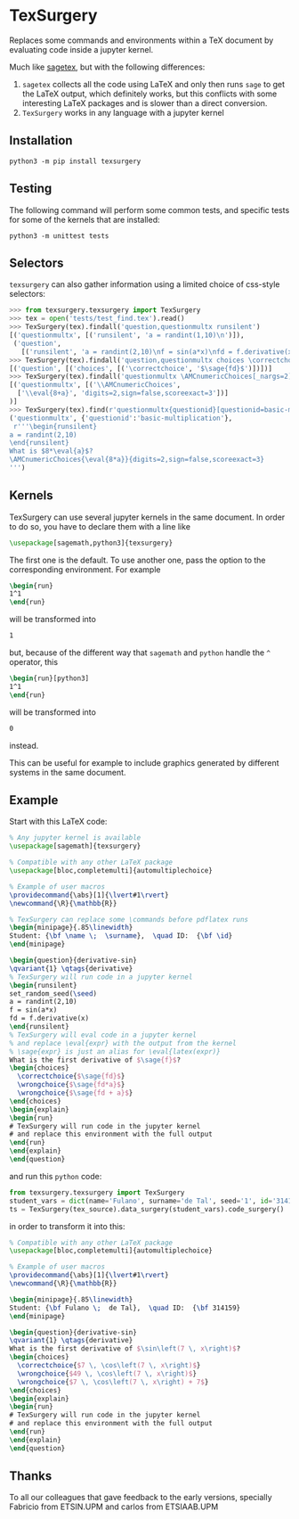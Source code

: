 # TexSurgery

Replaces some commands and environments within a TeX document by evaluating code inside a jupyter kernel.

Much like [sagetex](https://github.com/sagemath/sagetex), but with the following differences:

 1. `sagetex` collects all the code using LaTeX and only then runs `sage` to get the LaTeX output, which definitely works, but this conflicts with some interesting LaTeX packages and is slower than a direct conversion.
 2. `TexSurgery` works in any language with a jupyter kernel

## Installation

    python3 -m pip install texsurgery

## Testing

The following command will perform some common tests, and specific tests for some of the kernels that are installed:

    python3 -m unittest tests

## Selectors

`texsurgery` can also gather information using a limited choice of css-style selectors:

~~~~~~~~~~python
>>> from texsurgery.texsurgery import TexSurgery
>>> tex = open('tests/test_find.tex').read()
>>> TexSurgery(tex).findall('question,questionmultx runsilent')
[('questionmultx', [('runsilent', 'a = randint(1,10)\n')]),
 ('question',
   [('runsilent', 'a = randint(2,10)\nf = sin(a*x)\nfd = f.derivative(x)\n')])]
>>> TexSurgery(tex).findall('question,questionmultx choices \correctchoice')
[('question', [('choices', [('\correctchoice', '$\sage{fd}$')])])]
>>> TexSurgery(tex).findall('questionmultx \AMCnumericChoices[_nargs=2]')
[('questionmultx', [('\\AMCnumericChoices',
  ['\\eval{8+a}', 'digits=2,sign=false,scoreexact=3'])]
)]
>>> TexSurgery(tex).find(r'questionmultx{questionid}[questionid=basic-multiplication]')
('questionmultx', {'questionid':'basic-multiplication'},
 r'''\begin{runsilent}
a = randint(2,10)
\end{runsilent}
What is $8*\eval{a}$?
\AMCnumericChoices{\eval{8*a}}{digits=2,sign=false,scoreexact=3}
''')
~~~~~~~~~~


## Kernels

TexSurgery can use several jupyter kernels in the same document. In order to do so, you have to declare them with a line like

~~~~~~~~~~latex
\usepackage[sagemath,python3]{texsurgery}
~~~~~~~~~~

The first one is the default. To use another one, pass the option to the corresponding environment. For example
~~~~~~~~~~latex
\begin{run}
1^1
\end{run}
~~~~~~~~~~
will be transformed into
~~~~~~~~~~latex
1
~~~~~~~~~~
but, because of the different way that `sagemath` and `python` handle the `^` operator, this
~~~~~~~~~~latex
\begin{run}[python3]
1^1
\end{run}
~~~~~~~~~~
will be transformed into
~~~~~~~~~~latex
0
~~~~~~~~~~
instead.

This can be useful for example to include graphics generated by different systems in the same document.

## Example

Start with this LaTeX code:

~~~~~~~~~~latex
% Any jupyter kernel is available
\usepackage[sagemath]{texsurgery}

% Compatible with any other LaTeX package
\usepackage[bloc,completemulti]{automultiplechoice}

% Example of user macros
\providecommand{\abs}[1]{\lvert#1\rvert}
\newcommand{\R}{\mathbb{R}}

% TexSurgery can replace some \commands before pdflatex runs
\begin{minipage}{.85\linewidth}
Student: {\bf \name \;  \surname},  \quad ID:  {\bf \id}
\end{minipage}

\begin{question}{derivative-sin}
\qvariant{1} \qtags{derivative}
% TexSurgery will run code in a jupyter kernel
\begin{runsilent}
set_random_seed(\seed)
a = randint(2,10)
f = sin(a*x)
fd = f.derivative(x)
\end{runsilent}
% TexSurgery will eval code in a jupyter kernel
% and replace \eval{expr} with the output from the kernel
% \sage{expr} is just an alias for \eval{latex(expr)}
What is the first derivative of $\sage{f}$?
\begin{choices}
  \correctchoice{$\sage{fd}$}
  \wrongchoice{$\sage{fd*a}$}
  \wrongchoice{$\sage{fd + a}$}
\end{choices}
\begin{explain}
\begin{run}
# TexSurgery will run code in the jupyter kernel
# and replace this environment with the full output
\end{run}
\end{explain}
\end{question}
~~~~~~~~~~

and run this `python` code:
~~~~~~~~~~python
from texsurgery.texsurgery import TexSurgery
student_vars = dict(name='Fulano', surname='de Tal', seed='1', id='314159')
ts = TexSurgery(tex_source).data_surgery(student_vars).code_surgery()
~~~~~~~~~~

in order to transform it into this:

~~~~~~~~~~latex
% Compatible with any other LaTeX package
\usepackage[bloc,completemulti]{automultiplechoice}

% Example of user macros
\providecommand{\abs}[1]{\lvert#1\rvert}
\newcommand{\R}{\mathbb{R}}

\begin{minipage}{.85\linewidth}
Student: {\bf Fulano \;  de Tal},  \quad ID:  {\bf 314159}
\end{minipage}

\begin{question}{derivative-sin}
\qvariant{1} \qtags{derivative}
What is the first derivative of $\sin\left(7 \, x\right)$?
\begin{choices}
  \correctchoice{$7 \, \cos\left(7 \, x\right)$}
  \wrongchoice{$49 \, \cos\left(7 \, x\right)$}
  \wrongchoice{$7 \, \cos\left(7 \, x\right) + 7$}
\end{choices}
\begin{explain}
\begin{run}
# TexSurgery will run code in the jupyter kernel
# and replace this environment with the full output
\end{run}
\end{explain}
\end{question}
~~~~~~~~~~

## Thanks

To all our colleagues that gave feedback to the early versions, specially Fabricio from ETSIN.UPM and carlos from ETSIAAB.UPM
